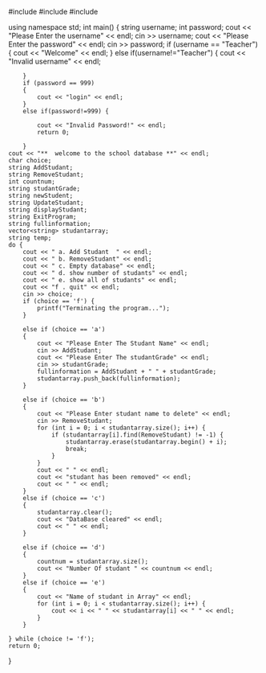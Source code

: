 #include<iostream>
#include<vector>
#include<array>

using namespace std;
int main()
{
        string username;
        int password;
        cout << "Please Enter the username" << endl;
        cin >> username;
        cout << "Please Enter the password" << endl;
        cin >> password;
        if (username == "Teacher") {
            cout << "Welcome" << endl;
        }
        else if(username!="Teacher") {
            cout << "Invalid username" << endl;
          
        }
        if (password == 999)
        {
            cout << "login" << endl;
        }
        else if(password!=999) {

            cout << "Invalid Password!" << endl;
            return 0;

        }
    cout << "**  welcome to the school database **" << endl;
    char choice;
    string AddStudant;
    string RemoveStudant;
    int countnum;
    string studantGrade;
    string newStudent;
    string UpdateStudant;
    string displayStudant;
    string ExitProgram;
    string fullinformation;
    vector<string> studantarray;
    string temp;
    do {
        cout << " a. Add Studant  " << endl;
        cout << " b. RemoveStudant" << endl;
        cout << " c. Empty database" << endl;
        cout << " d. show number of studants" << endl;
        cout << " e. show all of studants" << endl;
        cout << "f . quit" << endl;
        cin >> choice;
        if (choice == 'f') {
            printf("Terminating the program...");
        }

        else if (choice == 'a')
        {
            cout << "Please Enter The Studant Name" << endl;
            cin >> AddStudant;
            cout << "Please Enter The studantGrade" << endl;
            cin >> studantGrade;
            fullinformation = AddStudant + " " + studantGrade;
            studantarray.push_back(fullinformation);
        }

        else if (choice == 'b')
        {
            cout << "Please Enter studant name to delete" << endl;
            cin >> RemoveStudant;
            for (int i = 0; i < studantarray.size(); i++) {
                if (studantarray[i].find(RemoveStudant) != -1) {
                    studantarray.erase(studantarray.begin() + i);
                    break;
                }
            }
            cout << " " << endl;
            cout << "studant has been removed" << endl;
            cout << " " << endl;
        }
        else if (choice == 'c')
        {
            studantarray.clear();
            cout << "DataBase cleared" << endl;
            cout << " " << endl;
        }
       
        else if (choice == 'd')
        {
            countnum = studantarray.size();
            cout << "Number Of studant " << countnum << endl;
        }
        else if (choice == 'e')
        {
            cout << "Name of studant in Array" << endl;
            for (int i = 0; i < studantarray.size(); i++) {
                cout << i << " " << studantarray[i] << " " << endl;
            }
        }
         
    } while (choice != 'f');
    return 0;
}

